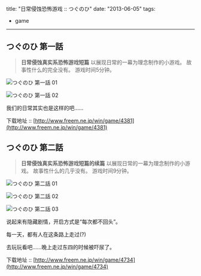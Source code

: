 title: "日常侵蚀恐怖游戏 :: つぐのひ"
date: "2013-06-05"
tags:
- game
---
## つぐのひ 第一話

> **日常侵蚀真实系恐怖游戏短篇**
> 以展现日常的一幕为理念制作的小游戏。
> 故事性什么的完全没有。
> 游戏时间5分钟。

![つぐのひ 第一話 01](/assets/0002-01.png)

![つぐのひ 第一話 02](/assets/0002-02.png)

我们的日常其实也是这样的吧……

下载地址 :: [http://www.freem.ne.jp/win/game/4381](http://www.freem.ne.jp/win/game/4381)

## つぐのひ 第二話

> **日常侵蚀真实系恐怖游戏短篇的续篇**
> 以展现日常的一幕为理念制作的小游戏。
> 故事性什么的几乎没有。
> 游戏时间9分钟。

![つぐのひ 第二話 01](/assets/0002-03.png)

![つぐのひ 第二話 02](/assets/0002-04.png)

![つぐのひ 第二話 03](/assets/0002-05.png)
 
说起来有隐藏剧情，开启方式是“每次都不回头”。

每一天，都有人在这条路上走过(?)

去玩玩看吧……晚上走过东四的时候被吓尿了。

下载地址 :: [http://www.freem.ne.jp/win/game/4734](http://www.freem.ne.jp/win/game/4734)